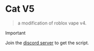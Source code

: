 # Cat V5
> a modification of roblox vape v4.

> [!IMPORTANT]
> Join the [discord server](https://discord.gg/catvape) to get the script.
